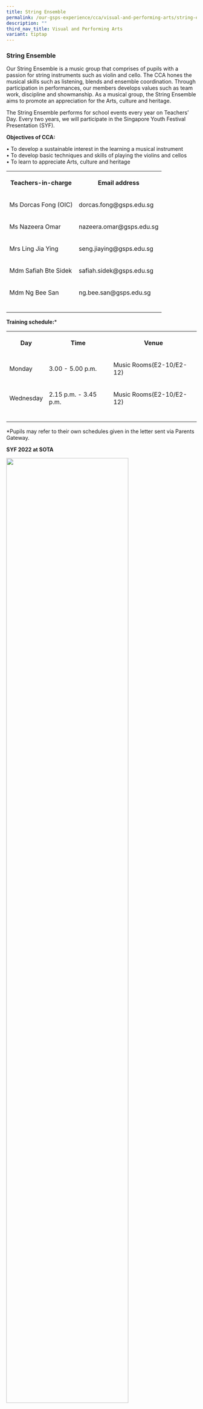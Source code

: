 ```yaml
---
title: String Ensemble
permalink: /our-gsps-experience/cca/visual-and-performing-arts/string-ensemble/
description: ""
third_nav_title: Visual and Performing Arts
variant: tiptap
---
```

<h3><strong>String Ensemble</strong></h3>
<p>Our String Ensemble is a music group that comprises of pupils with a passion
for string instruments such as violin and cello. The CCA hones the musical
skills such as listening, blends and ensemble coordination. Through participation
in performances, our members develops values such as team work, discipline
and showmanship. As a musical group, the String Ensemble aims to promote
an appreciation for the Arts, culture and heritage.</p>
<p>The String Ensemble performs for school events every year on Teachers’
Day. Every two years, we will participate in the Singapore Youth Festival
Presentation (SYF).</p>
<p><strong>Objectives of CCA:</strong>
</p>
<p>• To develop a sustainable interest in the learning a musical instrument
<br>• To develop basic techniques and skills of playing the violins and cellos
<br>• To learn to appreciate Arts, culture and heritage</p>
<table style="minWidth: 50px">
<colgroup>
<col>
<col>
</colgroup>
<tbody>
<tr>
<th rowspan="1" colspan="1">
<p>Teachers-in-charge</p>
</th>
<th rowspan="1" colspan="1">
<p>Email address</p>
</th>
</tr>
<tr>
<td rowspan="1" colspan="1">
<p>Ms Dorcas Fong (OIC)</p>
</td>
<td rowspan="1" colspan="1">
<p>dorcas.fong@gsps.edu.sg</p>
</td>
</tr>
<tr>
<td rowspan="1" colspan="1">
<p>Ms Nazeera Omar</p>
</td>
<td rowspan="1" colspan="1">
<p>nazeera.omar@gsps.edu.sg</p>
</td>
</tr>
<tr>
<td rowspan="1" colspan="1">
<p>Mrs Ling Jia Ying</p>
</td>
<td rowspan="1" colspan="1">
<p>seng.jiaying@gsps.edu.sg</p>
</td>
</tr>
<tr>
<td rowspan="1" colspan="1">
<p>Mdm Safiah Bte Sidek</p>
</td>
<td rowspan="1" colspan="1">
<p>safiah.sidek@gsps.edu.sg</p>
</td>
</tr>
<tr>
<td rowspan="1" colspan="1">
<p>Mdm Ng Bee San</p>
</td>
<td rowspan="1" colspan="1">
<p>ng.bee.san@gsps.edu.sg</p>
</td>
</tr>
<tr>
<td rowspan="1" colspan="1">
<p></p>
</td>
<td rowspan="1" colspan="1">
<p></p>
</td>
</tr>
</tbody>
</table>
<p><strong>Training schedule:</strong>*</p>
<table style="minWidth: 75px">
<colgroup>
<col>
<col>
<col>
</colgroup>
<tbody>
<tr>
<th rowspan="1" colspan="1">
<p>Day</p>
</th>
<th rowspan="1" colspan="1">
<p>Time</p>
</th>
<th rowspan="1" colspan="1">
<p>Venue</p>
</th>
</tr>
<tr>
<td rowspan="1" colspan="1">
<p>Monday</p>
</td>
<td rowspan="1" colspan="1">
<p>3.00 - 5.00 p.m.</p>
</td>
<td rowspan="1" colspan="1">
<p>Music Rooms(E2-10/E2-12)</p>
</td>
</tr>
<tr>
<td rowspan="1" colspan="1">
<p>Wednesday</p>
</td>
<td rowspan="1" colspan="1">
<p>2.15 p.m. - 3.45 p.m.</p>
</td>
<td rowspan="1" colspan="1">
<p>Music Rooms(E2-10/E2-12)</p>
</td>
</tr>
<tr>
<td rowspan="1" colspan="1">
<p></p>
</td>
<td rowspan="1" colspan="1">
<p></p>
</td>
<td rowspan="1" colspan="1">
<p></p>
</td>
</tr>
</tbody>
</table>
<p>*Pupils may refer to their own schedules given in the letter sent via
Parents Gateway.</p>
<p><strong>SYF 2022 at SOTA</strong>
</p>
<div class="isomer-image-wrapper">
<img style="width:80%; margin-bottom:15px" height="auto" width="100%" src="/images/stringensemble1.jpg">
</div>
<div class="isomer-image-wrapper">
<img style="width:80%; margin-bottom:15px" height="auto" width="100%" src="/images/stringensemble2.jpg">
</div>
<div class="isomer-image-wrapper">
<img style="width:80%" height="auto" width="100%" src="/images/stringensemble3.jpg">
</div>
<p><strong>We enjoy playing music!</strong>
</p>
<div class="isomer-image-wrapper">
<img style="width:80%; margin-bottom:15px" height="auto" width="100%" src="/images/stringensemble4.jpg">
</div>
<div class="isomer-image-wrapper">
<img style="width:80%; margin-bottom:15px" height="auto" width="100%" src="/images/stringensemble5.jpg">
</div>
<div class="isomer-image-wrapper">
<img style="width:80%" height="auto" width="100%" src="/images/stringensemble6.jpg">
</div>
<p></p>